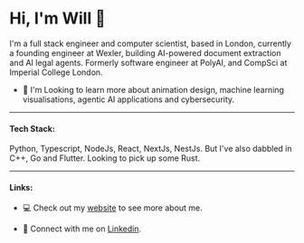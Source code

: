 # Hi, I'm Will 👋

I'm a full stack engineer and computer scientist, based in London, currently a founding engineer at Wexler, building AI-powered document extraction and AI legal agents. Formerly software engineer at PolyAI, and CompSci at Imperial College London.

- 🌱 I'm Looking to learn more about animation design, machine learning visualisations, agentic AI applications and cybersecurity.

---------------------------------------------------------------------------------------

#### Tech Stack:
Python, Typescript, NodeJs, React, NextJs, NestJs. But I've also dabbled in C++, Go and Flutter.
Looking to pick up some Rust.

---------------------------------------------------------------------------------------

#### Links:
- :computer: Check out my [website](https://www.will-thomson.com/) to see more about me.

- 🤝 Connect with me on [Linkedin](https://www.linkedin.com/in/william-p-thomson/).

